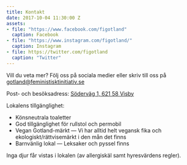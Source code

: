 ```yaml
---
title: Kontakt
date: 2017-10-04 11:30:00 Z
assets:
- file: "https://www.facebook.com/figotland"
  caption: Facebook
- file: "https://www.instagram.com/figotland/"
  caption: Instagram
- file: https://twitter.com/figotland
  caption: "Twitter"
---
```


Vill du veta mer? Följ oss på sociala medier eller skriv till oss på [gotland@feministisktinitiativ.se](mailto:gotland@feministisktinitiativ.se)

Post- och besöksadress: [Söderväg 1, 621 58 Visby](https://goo.gl/maps/fGL6tR42Y4E2)

Lokalens tillgänglighet:

* Könsneutrala toaletter
* God tillgänglighet för rullstol och permobil
* Vegan Gotland-märkt — Vi har alltid helt vegansk fika och ekologiskt/rättvisemärkt i den mån det finns
* Barnvänlig lokal — Leksaker och pyssel finns

Inga djur får vistas i lokalen (av allergiskäl samt hyresvärdens regler).
